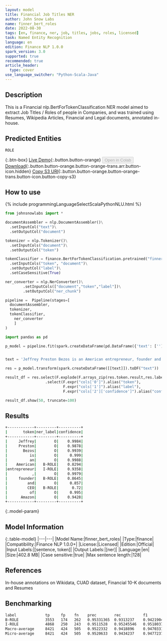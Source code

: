 ```yaml
---
layout: model
title: Financial Job Titles NER
author: John Snow Labs
name: finner_bert_roles
date: 2022-08-30
tags: [en, finance, ner, job, titles, jobs, roles, licensed]
task: Named Entity Recognition
language: en
edition: Finance NLP 1.0.0
spark_version: 3.0
supported: true
recommended: true
article_header:
  type: cover
use_language_switcher: "Python-Scala-Java"
---
```


## Description

This is a Financial nlp.BertForTokenClassification NER model aimed to extract Job Titles / Roles of people in Companies, and was trained using Resumes, Wikipedia Articles, Financial and Legal documents, annotated in-house.

## Predicted Entities

`ROLE`

{:.btn-box}
[Live Demo](https://demo.johnsnowlabs.com/finance/FINNER_ROLES/){:.button.button-orange}
<button class="button button-orange" disabled>Open in Colab</button>
[Download](https://s3.amazonaws.com/auxdata.johnsnowlabs.com/finance/models/finner_bert_roles_en_1.0.0_3.2_1661846269918.zip){:.button.button-orange.button-orange-trans.arr.button-icon.hidden}
[Copy S3 URI](s3://auxdata.johnsnowlabs.com/finance/models/finner_bert_roles_en_1.0.0_3.2_1661846269918.zip){:.button.button-orange.button-orange-trans.button-icon.button-copy-s3}

## How to use



<div class="tabs-box" markdown="1">
{% include programmingLanguageSelectScalaPythonNLU.html %}

```python
from johnsnowlabs import *

documentAssembler = nlp.DocumentAssembler()\
  .setInputCol("text")\
  .setOutputCol("document")

tokenizer = nlp.Tokenizer()\
  .setInputCols("document")\
  .setOutputCol("token")

tokenClassifier = finance.BertForTokenClassification.pretrained("finner_bert_roles", "en", "finance/models")\
  .setInputCols("token", "document")\
  .setOutputCol("label")\
  .setCaseSensitive(True)

ner_converter = nlp.NerConverter()\
        .setInputCols(["document","token","label"])\
        .setOutputCol("ner_chunk")

pipeline =  Pipeline(stages=[
  documentAssembler,
  tokenizer,
  tokenClassifier,
    ner_converter
    ]
)

import pandas as pd

p_model = pipeline.fit(spark.createDataFrame(pd.DataFrame({'text': ['']})))


text = 'Jeffrey Preston Bezos is an American entrepreneur, founder and CEO of Amazon'

res = p_model.transform(spark.createDataFrame([[text]]).toDF("text"))

result_df = res.select(F.explode(F.arrays_zip(res.token.result,res.label.result, res.label.metadata)).alias("cols"))\
                  .select(F.expr("cols['0']").alias("token"),
                          F.expr("cols['1']").alias("label"),
                          F.expr("cols['2']['confidence']").alias("confidence"))

result_df.show(50, truncate=100)
```

</div>

## Results

```bash
+------------+---------+----------+
|       token|ner_label|confidence|
+------------+---------+----------+
|     Jeffrey|        O|    0.9984|
|     Preston|        O|    0.9878|
|       Bezos|        O|    0.9939|
|          is|        O|     0.999|
|          an|        O|    0.9988|
|    American|   B-ROLE|    0.8294|
|entrepreneur|   I-ROLE|    0.9358|
|           ,|        O|    0.9979|
|     founder|   B-ROLE|    0.8645|
|         and|        O|     0.857|
|         CEO|   B-ROLE|      0.72|
|          of|        O|     0.995|
|      Amazon|        O|    0.9428|
+------------+---------+----------+
```

{:.model-param}
## Model Information

{:.table-model}
|---|---|
|Model Name:|finner_bert_roles|
|Type:|finance|
|Compatibility:|Finance NLP 1.0.0+|
|License:|Licensed|
|Edition:|Official|
|Input Labels:|[sentence, token]|
|Output Labels:|[ner]|
|Language:|en|
|Size:|402.8 MB|
|Case sensitive:|true|
|Max sentence length:|128|

## References

In-house annotations on Wikidata, CUAD dataset, Financial 10-K documents and Resumes

## Benchmarking

```bash
label             tp     fp    fn    prec        rec          f1
B-ROLE            3553   174   262   0.95331365	 0.9313237    0.9421904
I-ROLE            4868   250   243   0.9511528	 0.95245546   0.9518037
Macro-average     8421   424   505   0.9522332   0.9418896    0.9470331
Micro-average     8421   424   505   0.9520633   0.9434237    0.94772375
```